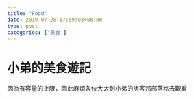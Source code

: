 ```yaml
---
title: "Food"
date: 2019-07-28T17:59:03+08:00
type: post
catogories: ['美食'] 
---
```

# 小弟的美食遊記

因為有容量的上限，因此麻煩各位大大到小弟的痞客邦部落格去觀看

[美食遊記]: https://xiaoswaii.pixnet.net/blog
